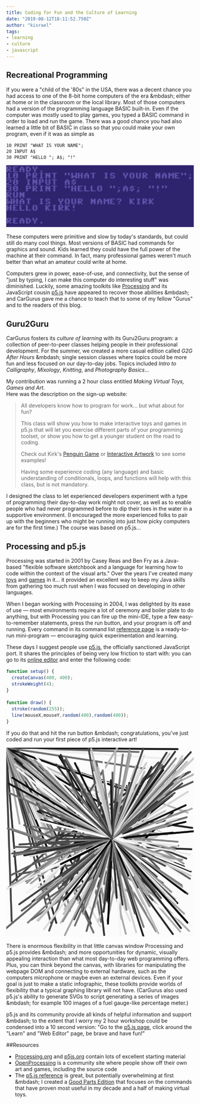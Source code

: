 ```yaml
---
title: Coding for Fun and the Culture of Learning
date: "2019-08-12T18:11:52.750Z"
author: "kisrael"
tags:
- learning
- culture
- javascript
---
```


## Recreational Programming

If you were a "child of the '80s" in the USA,
there was a decent chance you had access to one of the 
8-bit home computers of the era &mbdash; either at home or in the classroom or the local library. 
Most of those computers had a version of the programming language BASIC 
built-in. Even if the computer was mostly used to play games, you typed a 
BASIC command in order to load and run the game. There was a good chance you
had also learned a little bit of BASIC in class so that you could make your own
program, even if it was as simple as 

```
10 PRINT "WHAT IS YOUR NAME";
20 INPUT A$
30 PRINT "HELLO "; A$; "!"
```

![A Commodore 64 Screenshot showing BASIC in action](BASIC.png)

These computers were primitive and slow by today's standards, but could still do many
cool things. Most versions of BASIC had commands for graphics and sound.
Kids learned they could have the full power of the machine at their command.
In fact, many professional games weren't much better than what an amateur 
could write at home.

Computers grew in power, ease-of-use, and connectivity,
but the sense of "just by typing, I can make this computer do interesting stuff" was diminished. 
Luckily, some amazing toolkits like [Processing](https://processing.org/) and its
JavaScript cousin [p5.js](https://p5js.org/) have appeared to recover those abilities &mbdash; and 
CarGurus gave me a chance to teach that to some of my fellow "Gurus" and to the readers of this blog.

## Guru2Guru

CarGurus fosters its *culture of learning* with its Guru2Guru program: a collection
of peer-to-peer classes helping people in their professional development. For the summer, 
we created a more casual edition called *G2G After Hours* &mbdash; single session
classes where topics could be more fun and less focused on our day-to-day jobs.
Topics included *Intro to Calligraphy*,
*Mixology*, *Knitting*, and *Photography Basics*...

My contribution was running a 2 hour class entitled *Making Virtual Toys, Games and Art*.  
Here was the description on the sign-up website:

>All developers know how to program for work… but what about for fun? 
>
>This class will show you how to make interactive toys and games in p5.js that will let you exercise different parts of 
>your programming toolset, or show you how to get a younger student on the road to coding. 
>
>Check out Kirk's [Penguin Game](https://advent2013.alienbill.com/pengogogo/) or [Interactive Artwork](https://advent2013.alienbill.com/paintbars/) to see some examples!
>
>Having some experience coding (any language) and basic understanding of conditionals, loops, and functions will help with this class, but is not mandatory.


I designed the class to let experienced developers experiment with a type of programming their day-to-day 
work might not cover, as well as to enable people who had never programmed before to dip their toes in the 
water in a supportive environment. (I encouraged the more experienced folks to pair up with the beginners 
who might be running into just how picky computers are for the first time.) The course was based on p5.js...

## Processing and p5.js

Processing was started in 2001 by Casey Reas and Ben Fry as a Java-based
"flexible software sketchbook and a language for learning how to code within the context of the visual arts."
Over the years I've created many [toys](https://toys.alienbill.com/) and [games](https://games.alienbill.com/advent/)
in it... it provided an excellent way to keep my Java skills from gathering too much rust when I was 
focused on developing in other languages.

When I began working with Processing in 2004, I was delighted by its ease of use &mdash; most environments require a lot of ceremony and boiler plate to do anything, but with Processing you can fire up the mini-IDE, type a few easy-to-remember statements, press the run button, and your program is off and running. Every command in its command list [reference page](https://processing.org/reference/) is a ready-to-run mini-program &mdash; encouraging quick experimentation and learning.

These days I suggest people use [p5.js](https://p5js.org/), the officially sanctioned JavaScript port. 
It shares the principles of being very low friction to start with: you can go to its [online editor](https://editor.p5js.org/) and enter the following code:

```js
function setup() {
  createCanvas(400, 400);
  strokeWeight(4);
}

function draw() {
  stroke(random(255));
  line(mouseX,mouseY,random(400),random(400));
}
```

If you do that and hit the run button &mbdash; congratulations, you've just coded and run your first piece of p5.js interactive art!

![Screenshot of the p5.js example](p5example.png)

There is enormous flexibility in that little canvas window Processing and p5.js provides &mbdash; and more opportunities for dynamic, visually appealing interaction than what most day-to-day web programming offers. Plus, you can think beyond the canvas, with libraries for manipulating the webpage DOM and connecting to external hardware, such as the computers microphone or maybe even an external devices. Even if your goal is just to make a static infographic, these toolkits provide worlds of flexibility that a typical graphing library will not have. (CarGurus also used p5.js's ability to generate SVGs to script generating  a series of images &mbdash; for example 100 images of a fuel gauge-like percentage meter.)

p5.js and its community provide all kinds of helpful information and support &mbdash; to the extent that I worry my 2 hour workshop could be condensed into a 10 second version: "Go to the [p5.js page](https://p5js.org/), click around the "Learn" and "Web Editor" page, be brave and have fun!"

##Resources

* [Processing.org](https://Processing.org) and [p5js.org](https://p5js.org) contain lots of excellent starting material
* [OpenProcessing](https://openprocessing.org/) is a community site where people show off their own art and games, including the source code
* The [p5.js reference](https://p5js.org/reference/) is great, but potentially overwhelming at first &mbdash; I created a [Good Parts Edition](http://kirkdev.blogspot.com/2019/08/p5-reference-good-parts-edition.html) that focuses on the commands that have proven most useful in my decade and a half of making virtual toys.